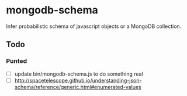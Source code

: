 # mongodb-schema

Infer probabilistic schema of javascript objects or a MongoDB collection.

## Todo

### Punted

- [ ] update bin/mongodb-schema.js to do something real
- [ ] http://spacetelescope.github.io/understanding-json-schema/reference/generic.html#enumerated-values
